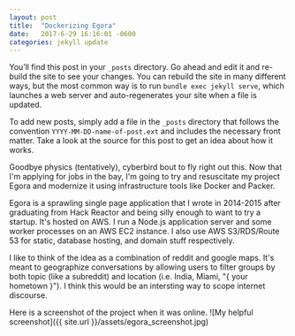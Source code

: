 ```yaml
---
layout: post
title:  "Dockerizing Egora"
date:   2017-6-29 16:16:01 -0600
categories: jekyll update
---
```

You’ll find this post in your `_posts` directory. Go ahead and edit it and re-build the site to see your changes. You can rebuild the site in many different ways, but the most common way is to run `bundle exec jekyll serve`, which launches a web server and auto-regenerates your site when a file is updated.

To add new posts, simply add a file in the `_posts` directory that follows the convention `YYYY-MM-DD-name-of-post.ext` and includes the necessary front matter. Take a look at the source for this post to get an idea about how it works.




Goodbye physics (tentatively), cyberbird bout to fly right out this. Now that I'm applying for jobs in the bay, I'm going to try and resuscitate my project Egora and modernize it using infrastructure tools like Docker and Packer.

Egora is a sprawling single page application that I wrote in 2014-2015 after graduating from Hack Reactor and being silly enough to want to try a startup. It's hosted on AWS. I run a Node.js application server and some worker processes on an AWS EC2 instance. I also use AWS S3/RDS/Route 53 for static, database hosting, and domain stuff respectively. 

I like to think of the idea as a combination of reddit and google maps. It's meant to geographize conversations by allowing users to filter groups by both topic (like a subreddit) and location (i.e. India, Miami, "{ your hometown }"). I think this would be an intersting way to scope internet discourse.

Here is a screenshot of the project when it was online.
![My helpful screenshot]({{ site.url }}/assets/egora_screenshot.jpg)
